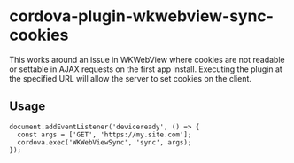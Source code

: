 # cordova-plugin-wkwebview-sync-cookies

This works around an issue in WKWebView where cookies are not readable or settable in AJAX requests on the first app install.
Executing the plugin at the specified URL will allow the server to set cookies on the client.

## Usage

```
document.addEventListener('deviceready', () => {
  const args = ['GET', 'https://my.site.com'];
  cordova.exec('WKWebViewSync', 'sync', args);
});
```
